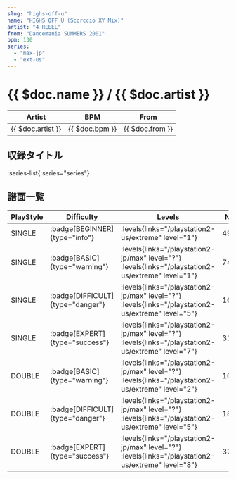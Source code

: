 ```yaml
---
slug: "highs-off-u"
name: "HIGHS OFF U (Scorccio XY Mix)"
artist: "4 REEEL"
from: "Dancemania SUMMERS 2001"
bpm: 130
series:
  - "max-jp"
  - "ext-us"
---
```


# {{ $doc.name }} / {{ $doc.artist }}

|Artist|BPM|From|
|------|---|----|
|{{ $doc.artist }}|{{ $doc.bpm }}|{{ $doc.from }}|

## 収録タイトル

:series-list{:series="series"}

## 譜面一覧

|PlayStyle|Difficulty|Levels|Notes|Movie|
|---------|----------|------|-----|-----|
|SINGLE| :badge[BEGINNER]{type="info"}| :levels{links="/playstation2-us/extreme" level="1"}|49/0||
|SINGLE| :badge[BASIC]{type="warning"}|<div class="field is-grouped is-grouped-multiline"> :levels{links="/playstation2-jp/max" level="?"}  :levels{links="/playstation2-us/extreme" level="1"}</div>|74/2||
|SINGLE| :badge[DIFFICULT]{type="danger"}|<div class="field is-grouped is-grouped-multiline"> :levels{links="/playstation2-jp/max" level="?"}  :levels{links="/playstation2-us/extreme" level="5"}</div>|169/26||
|SINGLE| :badge[EXPERT]{type="success"}|<div class="field is-grouped is-grouped-multiline"> :levels{links="/playstation2-jp/max" level="?"}  :levels{links="/playstation2-us/extreme" level="7"}</div>|316/2||
|DOUBLE| :badge[BASIC]{type="warning"}|<div class="field is-grouped is-grouped-multiline"> :levels{links="/playstation2-jp/max" level="?"}  :levels{links="/playstation2-us/extreme" level="2"}</div>|108/1||
|DOUBLE| :badge[DIFFICULT]{type="danger"}|<div class="field is-grouped is-grouped-multiline"> :levels{links="/playstation2-jp/max" level="?"}  :levels{links="/playstation2-us/extreme" level="5"}</div>|189/25||
|DOUBLE| :badge[EXPERT]{type="success"}|<div class="field is-grouped is-grouped-multiline"> :levels{links="/playstation2-jp/max" level="?"}  :levels{links="/playstation2-us/extreme" level="8"}</div>|323/0||
